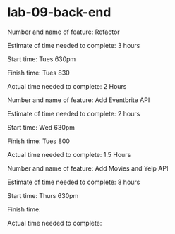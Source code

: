 # lab-09-back-end
Number and name of feature: 
Refactor

Estimate of time needed to complete: 3 hours

Start time: Tues 630pm

Finish time: Tues 830

Actual time needed to complete: 2 Hours

Number and name of feature: 
Add Eventbrite API

Estimate of time needed to complete: 2 hours

Start time: Wed 630pm

Finish time: Tues 800

Actual time needed to complete: 1.5 Hours

Number and name of feature: 
Add Movies and Yelp API

Estimate of time needed to complete: 8 hours

Start time: Thurs 630pm

Finish time: 

Actual time needed to complete: 

